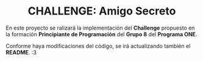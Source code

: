 <!--<h1>CHALLENGE: Amigo Secreto</h1>-->
<h1 align="center"> CHALLENGE: Amigo Secreto </h1>

En este proyecto se ralizará la implementación del **Challenge** propuesto en la formación **Principiante de Programación** del **Grupo 8** del **Programa ONE**.

Conforme haya modificaciones del código, se irá actualizando también el **README**. :3
